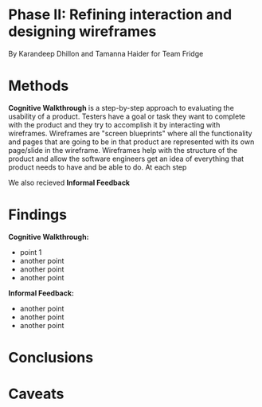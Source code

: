 # Phase II: Refining interaction and designing wireframes

By Karandeep Dhillon and Tamanna Haider for Team Fridge


# Methods
**Cognitive Walkthrough** is a step-by-step approach to evaluating the usability of a product. Testers have a goal or task they want to complete with the product and they try to accomplish it by interacting with wireframes. Wireframes are "screen blueprints" where all the functionality and pages that are going to be in that product are represented with its own page/slide in the wireframe. Wireframes help with the structure of the product and allow the software engineers get an idea of everything that product needs to have and be able to do. At each step 

We also recieved **Informal Feedback** 

# Findings
 **Cognitive Walkthrough:**
*  point 1
*  another point
*  another point
*  another point

 **Informal Feedback:**
*  another point
*  another point
*  another point

# Conclusions

 

# Caveats
  
